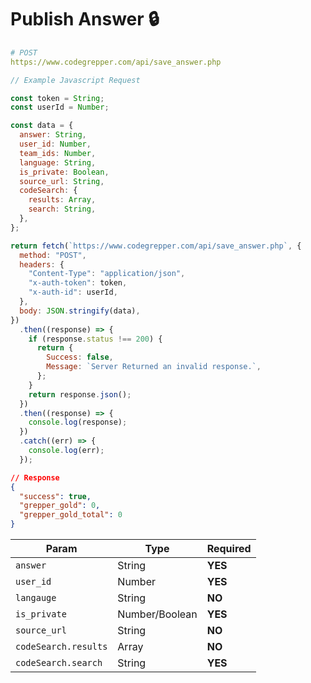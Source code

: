 # Publish Answer 🔒

```yaml
# POST
https://www.codegrepper.com/api/save_answer.php
```

```js
// Example Javascript Request

const token = String;
const userId = Number;

const data = {
  answer: String,
  user_id: Number,
  team_ids: Number,
  language: String,
  is_private: Boolean,
  source_url: String,
  codeSearch: {
    results: Array,
    search: String,
  },
};

return fetch(`https://www.codegrepper.com/api/save_answer.php`, {
  method: "POST",
  headers: {
    "Content-Type": "application/json",
    "x-auth-token": token,
    "x-auth-id": userId,
  },
  body: JSON.stringify(data),
})
  .then((response) => {
    if (response.status !== 200) {
      return {
        Success: false,
        Message: `Server Returned an invalid response.`,
      };
    }
    return response.json();
  })
  .then((response) => {
    console.log(response);
  })
  .catch((err) => {
    console.log(err);
  });
```

```json
// Response
{
  "success": true,
  "grepper_gold": 0,
  "grepper_gold_total": 0
}
```

| Param                | Type           | Required |
| -------------------- | -------------- | -------- |
| `answer`             | String         | **YES**  |
| `user_id`            | Number         | **YES**  |
| `langauge`           | String         | **NO**   |
| `is_private`         | Number/Boolean | **YES**  |
| `source_url`         | String         | **NO**   |
| `codeSearch.results` | Array          | **NO**   |
| `codeSearch.search`  | String         | **YES**  |

